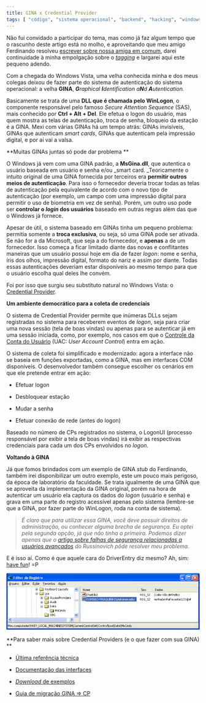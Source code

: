 ```yaml
---
title: GINA x Credential Provider
tags: [ "código", "sistema operacional", "backend", "hacking", "windows" ]
---
```


Não fui convidado a participar do tema, mas como já faz algum tempo que o rascunho deste artigo está no molho, e aproveitando que meu amigo Ferdinando resolveu [escrever sobre nossa amiga em comum](http://www.driverentry.com.br/blog/2007/08/personal-gina-tabajara.html), darei continuidade à minha empolgação sobre o [_tagging_](http://www.caloni.com.br/como-ser-um-melhor-desenvolvedor-nos-proximos-seis-meses) e largarei aqui este pequeno adendo.



Com a chegada do Windows Vista, uma velha conhecida minha e dos meus colegas deixou de fazer parte do sistema de autenticação do sistema operacional: a velha **GINA**, _**G**raphical **I**dentification a**N**d **A**utentication._

Basicamente se trata de uma **DLL que é chamada pelo WinLogon**, o componente responsável pelo famoso _Secure Attention Sequence_ (SAS), mais conhecido por **Ctrl + Alt + Del**. Ele efetua o logon do usuário, mas quem mostra as telas de autenticação, troca de senha, bloqueio da estação é a GINA. Mexi com várias GINAs há um tempo atrás: GINAs invisíveis, GINAs que autenticam _smart cards_, GINAs que autenticam pela impressão digital, e por aí vai a valsa.

**Muitas GINAs juntas só pode dar problema
**

O Windows já vem com uma GINA padrão, a **MsGina.dll**, que autentica o usuário baseada em usuário e senha e/ou _smart card. _Teoricamente o intuito original de uma GINA fornecida por terceiros era **permitir outros meios de autenticação**. Para isso o fornecedor deveria trocar todas as telas de autenticação pela equivalente de acordo com o novo tipo de autenticação (por exemplo, um campo com uma impressão digital para permitir o uso de biometria em vez de senha). Porém, um outro uso pode ser **controlar o _login_ dos usuários** baseado em outras regras além das que o Windows já fornece.

Apesar de útil, o sistema baseado em GINAs tinha um pequeno problema: permitia somente a **troca exclusiva**, ou seja, só uma GINA pode ser ativada. Se não for a da Microsoft, que seja a do fornecedor, e **apenas** a de um fornecedor. Isso começa a ficar limitado diante das novas e conflitantes maneiras que um usuário possui hoje em dia de fazer _logon_: nome e senha, íris dos olhos, impressão digital, formato do nariz e assim por diante. Todas essas autenticações deveriam estar disponíveis ao mesmo tempo para que o usuário escolha qual deles lhe convém.

Foi por isso que surgiu seu substituto natural no Windows Vista: o [Credential Provider](http://msdn.microsoft.com/msdnmag/issues/07/01/CredentialProviders/default.aspx).

**Um ambiente democrático para a coleta de credenciais**

O sistema de Credential Provider permite que inúmeras DLLs sejam registradas no sistema para receberem eventos de _logon_, seja para criar uma nova sessão (tela de boas vindas) ou apenas para se autenticar já em uma sessão iniciada, como, por exemplo, nos casos em que o [Controle da Conta do Usuário](http://msdn2.microsoft.com/en-us/library/bb648649.aspx) (UAC: _User Account Control_) entra em ação.

O sistema de coleta foi simplificado e modernizado: agora a interface não se baseia em funções exportadas, como a GINA, mas em interfaces COM disponíveis. O desenvolvedor também consegue escolher os cenários em que ele pretende entrar em ação:



	
  * Efetuar logon

	
  * Desbloquear estação

	
  * Mudar a senha

	
  * Efetuar conexão de rede (antes do logon)


Baseado no número de CPs registrados no sistema, o LogonUI (processo responsável por exibir a tela de boas vindas) irá exibir as respectivas credenciais para cada um dos CPs envolvidos no _logon_.

**Voltando à GINA**

Já que fomos brindados com um exemplo de GINA _stub_ do Ferdinando, também irei disponibilizar um outro exemplo, este um pouco mais perigoso, da época de laboratório da faculdade. Se trata igualmente de uma GINA que se aproveita da implementação da GINA original, porém na hora de autenticar um usuário ela captura os dados do _logon_ (usuário e senha) e grava em uma parte do registro acessível apenas pelo sistema (lembre-se que a GINA, por fazer parte do WinLogon, roda na conta de sistema).


> _É claro que para utilizar essa GINA, você deve possuir direitos de administração, ou conhecer alguma brecha de segurança. Eu optei pela segunda opção, já que não tinha a primeira. Podemos dizer apenas que o [artigo sobre falhas de segurança relacionadas a usuários avançados](http://blogs.technet.com/markrussinovich/archive/2006/05/01/the-power-in-power-users.aspx) do Russinovich pôde resolver meu problema._


E é isso aí. Como é que aquele cara do DriverEntry diz mesmo? Ah, sim: [have fun](/images/mscindy.7z)! =P

[![¿Saída¿ de nossa GINA stub](/images/mscindy.png)](/images/mscindy.png)

**Para saber mais sobre Credential Providers (e o que fazer com sua GINA)
**



	
  * [Última referência técnica](http://shellrevealed.com/files/folders/code_samples/entry1019.aspx)

	
  * [Documentação das interfaces](http://msdn2.microsoft.com/en-us/library/ms646532.aspx)

	
  * [_Download_ de exemplos](http://www.microsoft.com/downloads/details.aspx?FamilyID=B1B3CBD1-2D3A-4FAC-982F-289F4F4B9300&displaylang=en)

	
  * [Guia de migração GINA => CP](http://msdn2.microsoft.com/en-us/library/aa480152.aspx#appcomp_topic11)


